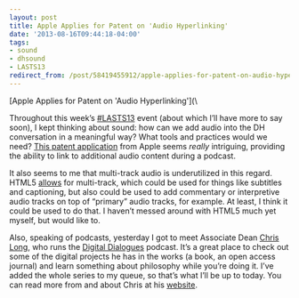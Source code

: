 ```yaml
---
layout: post 
title: Apple Applies for Patent on 'Audio Hyperlinking' 
date: '2013-08-16T09:44:18-04:00' 
tags: 
- sound 
- dhsound 
- LASTS13 
redirect_from: /post/58419455912/apple-applies-for-patent-on-audio-hyperlinking/
--- 
```


[Apple Applies for Patent on 'Audio Hyperlinking'](\

Throughout this week’s [\#LASTS13](https://twitter.com/search?q=%23LASTS13&src=typd) event (about which I’ll have more to say soon), I kept thinking about sound: how can we add audio into the DH conversation in a meaningful way? What tools and practices would we need? [This patent application](http://www.macrumors.com/2013/08/08/apple-applies-for-patent-on-audio-hyperlinking-to-facilitate-accessing-supplementary-podcast-content/) from Apple seems *really* intriguing, providing the ability to link to additional audio content during a podcast.

It also seems to me that multi-track audio is underutilized in this regard. HTML5 [allows](http://www.html5rocks.com/en/tutorials/track/basics/) for multi-track, which could be used for things like subtitles and captioning, but also could be used to add commentary or interpretive audio tracks on top of “primary” audio tracks, for example. At least, I think it could be used to do that. I haven’t messed around with HTML5 much yet myself, but would like to.

Also, speaking of podcasts, yesterday I got to meet Associate Dean [Chris Long](https://twitter.com/cplong), who runs the [Digital Dialogues](http://www.personal.psu.edu/cpl2/blogs/digitaldialogue/blog/) podcast. It’s a great place to check out some of the digital projects he has in the works (a book, an open access journal) and learn something about philosophy while you’re doing it. I’ve added the whole series to my queue, so that’s what I’ll be up to today. You can read more from and about Chris at his [website](http://www.cplong.org/).

